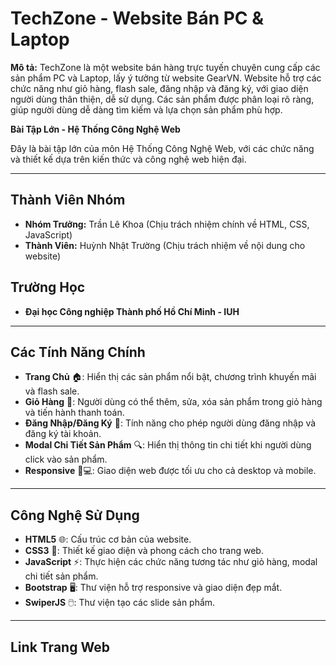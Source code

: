 # TechZone - Website Bán PC & Laptop

**Mô tả:**
TechZone là một website bán hàng trực tuyến chuyên cung cấp các sản phẩm PC và Laptop, lấy ý tưởng từ website GearVN. Website hỗ trợ các chức năng như giỏ hàng, flash sale, đăng nhập và đăng ký, với giao diện người dùng thân thiện, dễ sử dụng. Các sản phẩm được phân loại rõ ràng, giúp người dùng dễ dàng tìm kiếm và lựa chọn sản phẩm phù hợp.

**Bài Tập Lớn - Hệ Thống Công Nghệ Web**

Đây là bài tập lớn của môn Hệ Thống Công Nghệ Web, với các chức năng và thiết kế dựa trên kiến thức và công nghệ web hiện đại.

---

## Thành Viên Nhóm

- **Nhóm Trưởng:** Trần Lê Khoa (Chịu trách nhiệm chính về HTML, CSS, JavaScript)
- **Thành Viên:** Huỳnh Nhật Trường (Chịu trách nhiệm về nội dung cho website)

## Trường Học

- **Đại học Công nghiệp Thành phố Hồ Chí Minh - IUH**

---

## Các Tính Năng Chính

- **Trang Chủ** 🏠: Hiển thị các sản phẩm nổi bật, chương trình khuyến mãi và flash sale.
- **Giỏ Hàng** 🛒: Người dùng có thể thêm, sửa, xóa sản phẩm trong giỏ hàng và tiến hành thanh toán.
- **Đăng Nhập/Đăng Ký** 🔑: Tính năng cho phép người dùng đăng nhập và đăng ký tài khoản.
- **Modal Chi Tiết Sản Phẩm** 🔍: Hiển thị thông tin chi tiết khi người dùng click vào sản phẩm.
- **Responsive** 📱💻: Giao diện web được tối ưu cho cả desktop và mobile.

---

## Công Nghệ Sử Dụng

- **HTML5** 🌐: Cấu trúc cơ bản của website.
- **CSS3** 🎨: Thiết kế giao diện và phong cách cho trang web.
- **JavaScript** ⚡: Thực hiện các chức năng tương tác như giỏ hàng, modal chi tiết sản phẩm.
- **Bootstrap** 🖥️: Thư viện hỗ trợ responsive và giao diện đẹp mắt.
- **SwiperJS** 🖱️: Thư viện tạo các slide sản phẩm.

---

## Link Trang Web 

